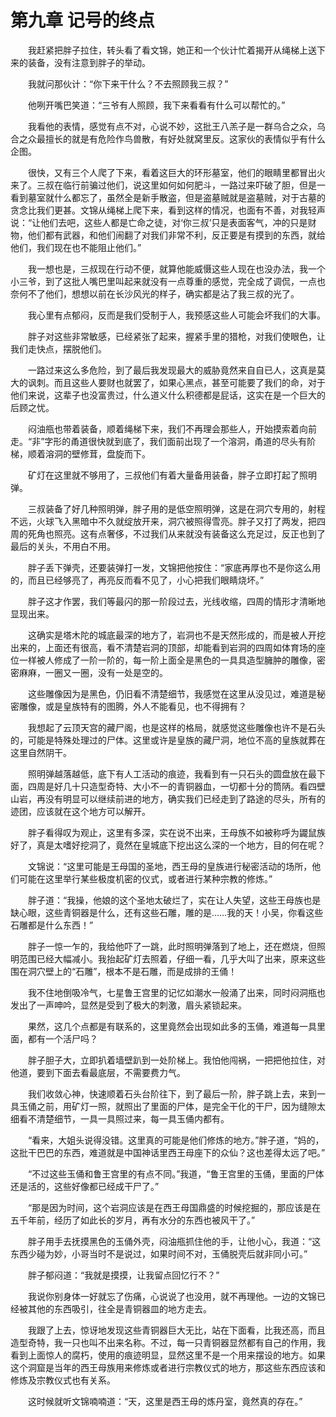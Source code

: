 # 第九章 记号的终点


　　我赶紧把胖子拉住，转头看了看文锦，她正和一个伙计忙着揭开从绳梯上送下来的装备，没有注意到胖子的举动。

　　我就问那伙计：“你下来干什么？不去照顾我三叔？”

　　他咧开嘴巴笑道：“三爷有人照顾，我下来看看有什么可以帮忙的。”

　　我看他的表情，感觉有点不对，心说不妙，这批王八羔子是一群乌合之众，乌合之众最擅长的就是有危险作鸟兽散，有好处就窝里反。这家伙的表情似乎有什么企图。

　　很快，又有三个人爬了下来，看着这巨大的环形墓室，他们的眼睛里都冒出火来了。三叔在临行前骗过他们，说这里如何如何肥斗，一路过来吓破了胆，但是一看到墓室就什么都忘了，虽然全是新手散盗，但是盗墓贼就是盗墓贼，对于古墓的贪念比我们更甚。文锦从绳梯上爬下来，看到这样的情况，也面有不善，对我轻声说：“让他们去吧，这些人都是亡命之徒，对‘你三叔’只是表面客气，冲的只是财物，他们都有武器，和他们闹翻了对我们非常不利，反正要是有摸到的东西，就给他们，我们现在也不能阻止他们。”

　　我一想也是，三叔现在行动不便，就算他能威慑这些人现在也没办法，我一个小三爷，到了这批人嘴巴里叫起来就没有一点尊重的感觉，完全成了调侃，一点也奈何不了他们，想想以前在长沙风光的样子，确实都是沾了我三叔的光了。

　　我心里有点郁闷，反而是我们受制于人，我预感这些人可能会坏我们的大事。

　　胖子对这些非常敏感，已经紧张了起来，握紧手里的猎枪，对我们使眼色，让我们走快点，摆脱他们。

　　一路过来这么多危险，到了最后我发现最大的威胁竟然来自自已人，这真是莫大的讽刺。而且这些人要财也就罢了，如果心黑点，甚至可能要了我们的命，对于他们来说，这辈子也没富贵过，什么道义什么积德都是屁话，这实在是一个巨大的后顾之忧。

　　闷油甁也带着装备，顺着绳梯下来，我们不再理会那些人，开始摸索着向前走。“非”字形的甬道很快就到底了，我们面前出现了一个溶洞，甬道的尽头有阶梯，顺着溶洞的壁修茸，盘旋而下。

　　矿灯在这里就不够用了，三叔他们有着大量备用装备，胖子立即打起了照明弹。

　　三叔装备了好几种照明弹，胖子用的是低空照明弹，这是在洞穴专用的，射程不远，火球飞入黑暗中不久就绽放开来，洞穴被照得雪亮。胖子又打了两发，把四周的死角也照亮。这有点奢侈，不过我们从来就没有装备这么充足过，反正也到了最后的关头，不用白不用。

　　胖子丢下弹壳，还要装弹打一发，文锦把他按住：“家底再厚也不是你这么用的，而且已经够亮了，再亮反而看不见了，小心把我们眼睛烧坏。”

　　胖子这才作罢，我们等最闪的那一阶段过去，光线收缩，四周的情形才清晰地显现出来。

　　这确实是塔木陀的城底最深的地方了，岩洞也不是天然形成的，而是被人开挖出来的，上面还有很高，看不清楚岩洞的顶部，却能看到岩洞的四周如体育场的座位一样被人修成了一阶一阶的，每一阶上面全是黑色的一具具造型臃肿的雕像，密密麻麻，一圈又一圈，没有一处是空的。

　　这些雕像因为是黑色，仍旧看不清楚细节，我感觉在这里从没见过，难道是秘密雕像，或是皇族特有的图腾，外人不能看见，也不得拥有？

　　我想起了云顶天宫的藏尸阁，也是这样的格局，就感觉这些雕像也许不是石头的，可能是特殊处理过的尸体。这里或许是皇族的藏尸洞，地位不高的皇族就葬在这里自然阴干。

　　照明弹越落越低，底下有人工活动的痕迹，我看到有一只石头的圆盘放在最下面，四周是好几十只造型奇特、大小不一的青铜器血，一切都十分的筒陃。看四壁山岩，再没有明显可以继续前进的地方，确实我们已经走到了路途的尽头，所有的迹团，应该就在这个地方可以解开。

　　胖子看得叹为观止，这里有多深，实在说不出来，王母族不如被称呼为鼹鼠族好了，真是太嗜好挖洞了，竟然在皇城底下挖出这么深的一个地方，目的何在呢？

　　文锦说：“这里可能是王母国的圣地，西王母的皇族进行秘密活动的场所，他们可能在这里举行某些极度机密的仪式，或者进行某种宗教的修炼。”

　　胖子道：“我操，他娘的这个圣地太破烂了，实在让人失望，这些王母族也是缺心眼，这些青铜器是什么，还有这些石雕，雕的是……我的天！小吴，你看这些石雕都是什么东西！”

　　胖子一惊一乍的，我给他吓了一跳，此时照明弹落到了地上，还在燃烧，但照明范围已经大幅减小。我抬起矿灯去照着，仔细一看，几乎大叫了出来，原来这些围在洞穴壁上的“石雕”，根本不是石雕，而是成排的王俑！

　　我不住地倒吸冷气，七星鲁王宫里的记忆如潮水一般涌了出来，同时闷洞甁也发出了一声呻吟，显然是受到了极大的刺激，眉头紧锁起来。

　　果然，这几个点都是有联系的，这里竟然会出现如此多的玉俑，难道每一具里面，都有一个活尸吗？

　　胖子胆子大，立即扒着墙壁趴到一处阶梯上。我怕他闯祸，一把把他拉住，对他道，要到下面去看最底层，不需要费力气。

　　我们收敛心神，快速顺着石头台阶往下，到了最后一阶，胖子跳上去，来到一具玉俑之前，用矿灯一照，就照出了里面的尸体，是完全干化的干尸，因为缝隙太细看不清楚细节，一具一具照过来，每一具玉俑内都有。

　　“看来，大姐头说得没错。这里真的可能是他们修炼的地方。”胖子道，“妈的，这批干巴巴的东西，难道就是中国神话里西王母座下的众仙？这也差得太远了吧。”

　　“不过这些玉俑和鲁王宫里的有点不同。”我道，“鲁王宫里的玉俑，里面的尸体还是活的，这些好像都已经成干尸了。”

　　“那是因为时间，这个岩洞应该是在西王母国鼎盛的时候挖掘的，那应该是在五千年前，经历了如此长的岁月，再有水分的东西也被风干了。”

　　胖子用手去抚摸黑色的玉俑外壳，闷油甁抓住他的手，让他小心，我道：“这东西少碰为妙，小哥当时不是说过，如果时间不对，玉俑脱壳后就非同小可。”

　　胖子郁闷道：“我就是摸摸，让我留点回忆行不？”

　　我说你别身体一好就忘了伤痛，心说说了也没用，就不再理他。一边的文锦已经被其他的东西吸引，往全是青铜器皿的地方走去。

　　我跟了上去，惊讶地发现这些青铜器巨大无比，站在下面看，比我还高，而且造型奇特，我一只也叫不出来名称。不过，每一只青铜器显然都有自己的作用，我看到上面惊人的腐朽，使用的痕迹明显，显然这里不是一个用来摆设的地方。如果这个洞窟是当年的西王母族用来修炼或者进行宗教仪式的地方，那这些东西应该和修炼及宗教仪式也有关系。

　　这时候就听文锦喃喃道：“天，这里是西王母的炼丹室，竟然真的存在。”


